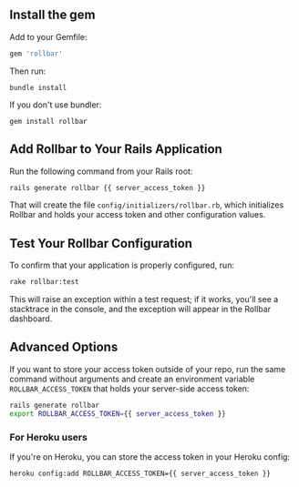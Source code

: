 ## Install the gem

Add to your Gemfile:

```ruby
gem 'rollbar'
```

Then run:

```shell
bundle install
```

If you don't use bundler:

```
gem install rollbar
```


## Add Rollbar to Your Rails Application

Run the following command from your Rails root:

```bash
rails generate rollbar {{ server_access_token }}
```

That will create the file ```config/initializers/rollbar.rb```, which initializes Rollbar and holds your access token and other configuration values.

## Test Your Rollbar Configuration

To confirm that your application is properly configured, run:

```bash
rake rollbar:test
```

This will raise an exception within a test request; if it works, you'll see a stacktrace in the console, and the exception will appear in the Rollbar dashboard.

## Advanced Options

If you want to store your access token outside of your repo, run the same command without arguments and create an environment variable ```ROLLBAR_ACCESS_TOKEN``` that holds your server-side access token:

```bash
rails generate rollbar
export ROLLBAR_ACCESS_TOKEN={{ server_access_token }}
```

### For Heroku users

If you're on Heroku, you can store the access token in your Heroku config:

```bash
heroku config:add ROLLBAR_ACCESS_TOKEN={{ server_access_token }}
```
